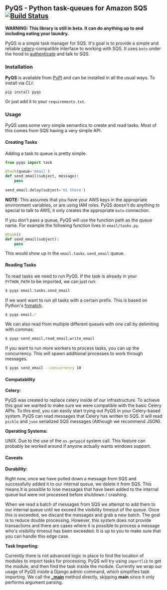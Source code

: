 ## PyQS - Python task-queues for Amazon SQS [![Build Status](https://travis-ci.org/spulec/PyQS.svg?branch=master)](https://travis-ci.org/spulec/PyQS)

**WARNING: This library is still in beta. It can do anything up to and including eating your laundry.**

PyQS is a simple task manager for SQS.  It's goal is to provide a simple and reliable [celery](https://pypi.python.org/pypi/celery)-compatible interface to working with SQS.  It uses `boto` under the hood to [authenticate](https://boto.readthedocs.org/en/latest/boto_config_tut.html) and talk to SQS.

### Installation

**PyQS** is available from [PyPI](https://pypi.python.org/) and can be installed in all the usual ways.  To install via *CLI*:

```
pip install pyqs
```

Or just add it to your `requirements.txt`.

### Usage

PyQS uses some very simple semantics to create and read tasks.  Most of this comes from SQS having a very simple API.

#### Creating Tasks

Adding a task to queue is pretty simple. 

```python
from pyqs import task

@task(queue='email')
def send_email(subject, message):
    pass
    
send_email.delay(subject='Hi there')
```
**NOTE:** This assumes that you have your AWS keys in the appropriate environment variables, or are using IAM roles. PyQS doesn't do anything to special to talk to AWS, it only creates the appropriate `boto` connection.

If you don't pass a queue, PyQS will use the function path as the queue name. For example the following function lives in `email/tasks.py`.

```python
@task()
def send_email(subject):
    pass
```

This would show up in the `email.tasks.send_email` queue.


#### Reading Tasks

To read tasks we need to run PyQS.  If the task is already in your `PYTHON_PATH` to be imported, we can just run:

```bash
$ pyqs email.tasks.send_email
```

If we want want to run all tasks with a certain prefix. This is based on Python's [fnmatch](http://docs.python.org/2/library/fnmatch.html).

```bash
$ pyqs email.*
```

We can also read from multiple different queues with one call by delimiting with commas:

```bash
$ pyqs send_email,read_email,write_email
```

If you want to run more workers to process tasks, you can up the concurrency.  This will spawn additional processes to work through messages.

```bash
$ pyqs send_email --concurrency 10
```

#### Compatability

**Celery:**

PyQS was created to replace celery inside of our infrastructure.  To achieve this goal we wanted to make sure we were compatible with the basic Celery APIs.  To this end, you can easily start trying out PyQS in your Celery-based system.  PyQS can read messages that Celery has written to SQS. It will read `pickle` and `json` serialized SQS messages (Although we recommend JSON).  

**Operating Systems:**

UNIX.  Due to the use of the `os.getppid` system call.  This feature can probably be worked around if anyone actually wants windows support.

#### Caveats

**Durability:**

Right now, once we have pulled down a message from SQS and successfully added it to our internal queue, we delete it from SQS.  This means it is possible to lose messages that have been added to the internal queue but were not processed before shutdown / crashing.

When we read a batch of messages from SQS we attempt to add them to our internal queue until we exceed the visibility timeout of the queue.  Once this is exceeded, we discard the messages and grab a new batch.  The goal is to reduce double processing.  However, this system does not provide transactions and there are cases where it is possible to process a message who's visibility timeout has been exceeded.  It is up to you to make sure that you can handle this edge case.

**Task Importing:**

Currently there is not advanced logic in place to find the location of modules to import tasks for processing.  PyQS will try using `importlib` to get the module, and then find the task inside the module.  Currently we wrap our usage of PyQS inside a Django admin command, which simplifies task importing.  We call the [**_main**](https://github.com/spulec/PyQS/blob/master/pyqs/main.py#L53) method directly, skipping **main** since it only performs argument parsing.
